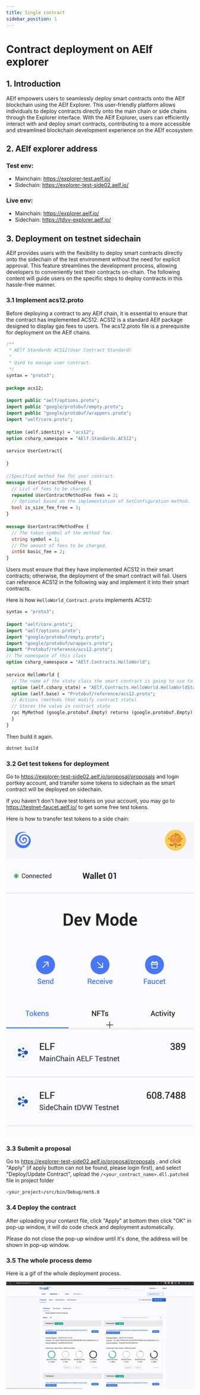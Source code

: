 ```yaml
---
title: Single contract
sidebar_position: 1
---
```


# Contract deployment on AElf explorer

## 1. Introduction

AElf empowers users to seamlessly deploy smart contracts onto the AElf blockchain using the AElf Explorer. This 
user-friendly platform allows individuals to deploy contracts directly onto the main chain or side chains through the 
Explorer interface. With the AElf Explorer, users can efficiently interact with and deploy smart contracts, contributing 
to a more accessible and streamlined blockchain development experience on the AElf ecosystem

## 2. AElf explorer address

### Test env:
- Mainchain: https://explorer-test.aelf.io/
- Sidechain: https://explorer-test-side02.aelf.io/
### Live env:
- Mainchain: https://explorer.aelf.io/
- Sidechain: https://tdvv-explorer.aelf.io/

## 3. Deployment on testnet sidechain

AElf provides users with the flexibility to deploy smart contracts directly onto the sidechain of the test environment 
without the need for explicit approval. This feature streamlines the development process, allowing developers to 
conveniently test their contracts on-chain. The following content will guide users on the specific steps to deploy 
contracts in this hassle-free manner.

### 3.1 Implement acs12.proto

Before deploying a contract to any AElf chain, it is essential to ensure that the contract has implemented ACS12. ACS12 
is a standard AElf package designed to display gas fees to users. The acs12.proto file is a prerequisite for deployment 
on the AElf chains.

```protobuf title="acs12.proto" showLineNumbers
/**
 * AElf Standards ACS12(User Contract Standard)
 *
 * Used to manage user contract.
 */
syntax = "proto3";

package acs12;

import public "aelf/options.proto";
import public "google/protobuf/empty.proto";
import public "google/protobuf/wrappers.proto";
import "aelf/core.proto";

option (aelf.identity) = "acs12";
option csharp_namespace = "AElf.Standards.ACS12";

service UserContract{
    
}

//Specified method fee for user contract.
message UserContractMethodFees {
  // List of fees to be charged.
  repeated UserContractMethodFee fees = 2;
  // Optional based on the implementation of SetConfiguration method.
  bool is_size_fee_free = 3;
}

message UserContractMethodFee {
  // The token symbol of the method fee.
  string symbol = 1;
  // The amount of fees to be charged.
  int64 basic_fee = 2;
}
```
Users must ensure that they have implemented ACS12 in their smart contracts; otherwise, the deployment of the smart 
contract will fail. Users can reference ACS12 in the following way and implement it into their smart contracts.

Here is how `HelloWorld_Contract.proto` implements ACS12:

```protobuf title="HelloWorld_Contract.proto" showLineNumbers
syntax = "proto3";

import "aelf/core.proto";
import "aelf/options.proto";
import "google/protobuf/empty.proto";
import "google/protobuf/wrappers.proto";
import "Protobuf/reference/acs12.proto";
// The namespace of this class
option csharp_namespace = "AElf.Contracts.HelloWorld";

service HelloWorld {
  // The name of the state class the smart contract is going to use to access blockchain state
  option (aelf.csharp_state) = "AElf.Contracts.HelloWorld.HelloWorldState";
  option (aelf.base) = "Protobuf/reference/acs12.proto";
  // Actions (methods that modify contract state)
  // Stores the value in contract state
  rpc MyMethod (google.protobuf.Empty) returns (google.protobuf.Empty) {
  }
}

```

Then build it again.

```bash copy
dotnet build
```

### 3.2 Get test tokens for deployment

Go to https://explorer-test-side02.aelf.io/proposal/proposals and login portkey account, and transfer some tokens to 
sidechain as the smart contract will be deployed on sidechain.

If you haven't don't have test tokens on your account, you may go to https://testnet-faucet.aelf.io/ to get some free 
test tokens.

Here is how to transfer test tokens to a side chain:
![transfer](transfer.gif)

### 3.3 Submit a proposal

Go to https://explorer-test-side02.aelf.io/proposal/proposals , and click "Apply" (if apply button can not be found, please 
login first), and select "Deploy/Update Contract", upload the `/<your_contract_name>.dll.patched` file in project folder

```bash copy
<your_project>/src/bin/Debug/net6.0
```

### 3.4 Deploy the contract

After uploading your contarct file, click "Apply" at bottom then click "OK" in pop-up window, it will do code check and 
deployment automatically.

Please do not close the pop-up window until it's done, the address will be shown in pop-up window.

### 3.5 The whole process demo

Here is a gif of the whole deployment process. 

![deploy](deploy.gif)